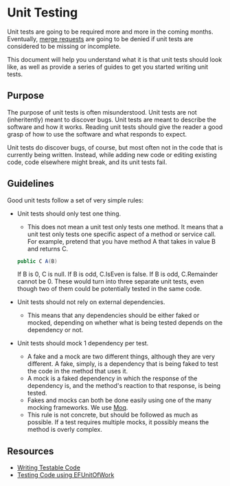 # Unit Testing
Unit tests are going to be required more and more in the coming months.  Eventually,
[merge requests](MergeRequests) are going to be denied if unit tests are considered
to be missing or incomplete.

This document will help you understand what it is that unit tests should look like,
as well as provide a series of guides to get you started writing unit tests.

## Purpose
The purpose of unit tests is often misunderstood.  Unit tests are not (inheritently)
meant to discover bugs.  Unit tests are meant to describe the software and how it
works.  Reading unit tests should give the reader a good grasp of how to use the
software and what responds to expect.

Unit tests do discover bugs, of course, but most often not in the code that is currently
being written.  Instead, while adding new code or editing existing code, code elsewhere
might break, and its unit tests fail.

## Guidelines
Good unit tests follow a set of very simple rules:
+ Unit tests should only test one thing.
  + This does not mean a unit test only tests one method.  It means that a unit
  test only tests one specific aspect of a method or service call.
  For example, pretend that you have method A that takes in value B and returns
  C.

  ```csharp
  public C A(B)
  ```
  If B is 0, C is null.
  If B is odd, C.IsEven is false.
  If B is odd, C.Remainder cannot be 0.
  These would turn into three separate unit tests, even though two of them could
  be potentially tested in the same code.
+ Unit tests should not rely on external dependencies.
  + This means that any dependencies should be either faked or mocked, depending
  on whether what is being tested depends on the dependency or not.
+ Unit tests should mock 1 dependency per test.
  + A fake and a mock are two different things, although they are very different.
  A fake, simply, is a dependency that is being faked to test the code in the method
  that uses it.
  + A mock is a faked dependency in which the response of the dependency is, and
  the method's reaction to that response, is being tested.
  + Fakes and mocks can both be done easily using one of the many mocking frameworks.
  We use [Moq](https://github.com/Moq/moq4/blob/master/README.md).
  + This rule is not concrete, but should be followed as much as possible.  If a
  test requires multiple mocks, it possibly means the method is overly complex.

## Resources
+ [Writing Testable Code](TestableCode)
+ [Testing Code using EFUnitOfWork](TestDatabase)
